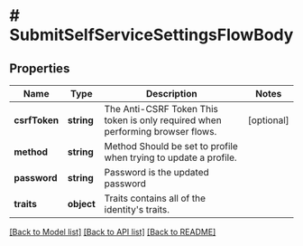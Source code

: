 # # SubmitSelfServiceSettingsFlowBody

## Properties

Name | Type | Description | Notes
------------ | ------------- | ------------- | -------------
**csrfToken** | **string** | The Anti-CSRF Token  This token is only required when performing browser flows. | [optional]
**method** | **string** | Method  Should be set to profile when trying to update a profile. |
**password** | **string** | Password is the updated password |
**traits** | **object** | Traits contains all of the identity&#39;s traits. |

[[Back to Model list]](../../README.md#models) [[Back to API list]](../../README.md#endpoints) [[Back to README]](../../README.md)
